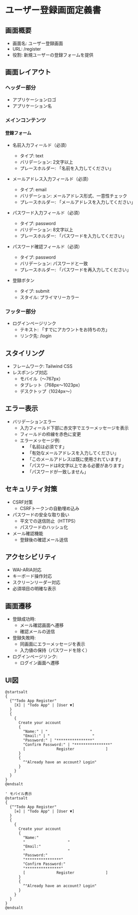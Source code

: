 # ユーザー登録画面定義書

## 画面概要
- 画面名: ユーザー登録画面
- URL: /register
- 役割: 新規ユーザーの登録フォームを提供

## 画面レイアウト
### ヘッダー部分
- アプリケーションロゴ
- アプリケーション名

### メインコンテンツ
#### 登録フォーム
- 名前入力フィールド（必須）
  - タイプ: text
  - バリデーション: 2文字以上
  - プレースホルダー: 「名前を入力してください」

- メールアドレス入力フィールド（必須）
  - タイプ: email
  - バリデーション: メールアドレス形式、一意性チェック
  - プレースホルダー: 「メールアドレスを入力してください」

- パスワード入力フィールド（必須）
  - タイプ: password
  - バリデーション: 8文字以上
  - プレースホルダー: 「パスワードを入力してください」

- パスワード確認フィールド（必須）
  - タイプ: password
  - バリデーション: パスワードと一致
  - プレースホルダー: 「パスワードを再入力してください」

- 登録ボタン
  - タイプ: submit
  - スタイル: プライマリーカラー

### フッター部分
- ログインページリンク
  - テキスト: 「すでにアカウントをお持ちの方」
  - リンク先: /login

## スタイリング
- フレームワーク: Tailwind CSS
- レスポンシブ対応
  - モバイル（〜767px）
  - タブレット（768px〜1023px）
  - デスクトップ（1024px〜）

## エラー表示
- バリデーションエラー
  - 入力フィールド下部に赤文字でエラーメッセージを表示
  - フィールドの枠線を赤色に変更
  - エラーメッセージ例:
    - 「名前は必須です」
    - 「有効なメールアドレスを入力してください」
    - 「このメールアドレスは既に使用されています」
    - 「パスワードは8文字以上である必要があります」
    - 「パスワードが一致しません」

## セキュリティ対策
- CSRF対策
  - CSRFトークンの自動埋め込み
- パスワードの安全な取り扱い
  - 平文での送信防止（HTTPS）
  - パスワードのハッシュ化
- メール確認機能
  - 登録後の確認メール送信

## アクセシビリティ
- WAI-ARIA対応
- キーボード操作対応
- スクリーンリーダー対応
- 必須項目の明確な表示

## 画面遷移
- 登録成功時: 
  - メール確認画面へ遷移
  - 確認メールの送信
- 登録失敗時: 
  - 同画面にエラーメッセージを表示
  - 入力値の保持（パスワードを除く）
- ログインページリンク: 
  - ログイン画面へ遷移

## UI図
```plantuml
@startsalt
{
  {^"Todo App Register"
    [X] | "Todo App" | [User ▼]
  }
  {
    {
      Create your account
      {
        "Name:" | "                   "
        "Email:" | "                   "
        "Password:" | "****************"
        "Confirm Password:" | "****************"
        [              Register              ]
      }
      {
        ^"Already have an account? Login"
      }
    }
  }
}
@endsalt

' モバイル表示
@startsalt
{
  {^"Todo App Register"
    [≡] | "Todo App" | [User ▼]
  }
  {
    {
      Create your account
      {
        "Name:"
        "                   "
        "Email:"
        "                   "
        "Password:"
        "****************"
        "Confirm Password:"
        "****************"
        [              Register              ]
      }
      {
        ^"Already have an account? Login"
      }
    }
  }
}
@endsalt
``` 